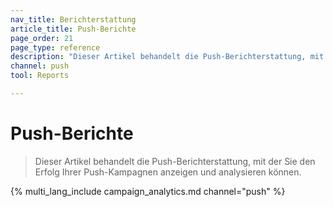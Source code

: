 ```yaml
---
nav_title: Berichterstattung
article_title: Push-Berichte
page_order: 21
page_type: reference
description: "Dieser Artikel behandelt die Push-Berichterstattung, mit der Sie den Erfolg Ihrer Push-Kampagnen anzeigen und analysieren können."
channel: push
tool: Reports

---
```


# Push-Berichte

> Dieser Artikel behandelt die Push-Berichterstattung, mit der Sie den Erfolg Ihrer Push-Kampagnen anzeigen und analysieren können.

{% multi_lang_include campaign_analytics.md channel="push" %}

